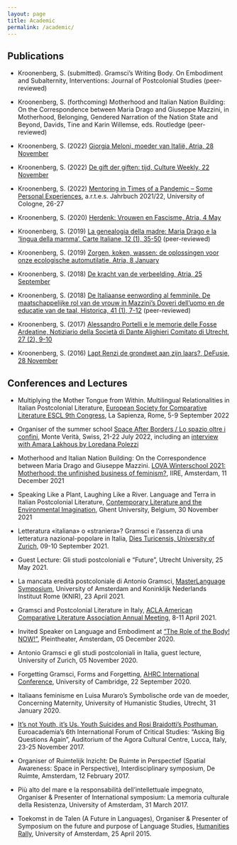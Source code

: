 ```yaml
---
layout: page
title: Academic
permalink: /academic/
---
```


Publications
------------
- Kroonenberg, S. (submitted). Gramsci’s Writing Body. On Embodiment and Subalternity, Interventions: Journal of Postcolonial Studies (peer-reviewed)

- Kroonenberg, S. (forthcoming) Motherhood and Italian Nation Building: On the Correspondence between Maria Drago and Giuseppe Mazzini, in Motherhood, Belonging, Gendered Narration of the Nation State and Beyond, Davids, Tine and Karin Willemse, eds. Routledge (peer-reviewed)

- Kroonenberg, S. (2022) [Giorgia Meloni, moeder van Italië, Atria, 28 November](https://atria.nl/nieuws-publicaties/vrouwen-in-de-politiek/giorgia-meloni-moeder-van-italie/)

- Kroonenberg, S. (2022) [De gift der giften: tijd, Culture Weekly, 22 November](https://culture-weekly.com/2022/11/22/de-gift-der-giften-tijd/)

- Kroonenberg, S. (2022) [Mentoring in Times of a Pandemic – Some Personal Experiences](https://artes.phil-fak.uni-koeln.de/sites/artesGS/Presse/022_artesJahrbuch_final.pdf),	a.r.t.e.s. Jahrbuch 2021/22, University of Cologne, 26-27
 
- Kroonenberg, S. (2020) [Herdenk: Vrouwen en Fascisme, Atria, 4 May](https://atria.nl/nieuws-publicaties/herdenk-vrouwen-en-fascisme/)

- Kroonenberg, S. (2019) [La genealogia della madre: Maria Drago e la ‘lingua della mamma’, Carte Italiane, 12 (1), 35-50](https://escholarship.org/uc/item/2bq1j688#main) (peer-reviewed)

- Kroonenberg, S. (2019) [Zorgen, koken, wassen: de oplossingen voor onze ecologische automutilatie, Atria, 8 January](https://atria.nl/nieuws-publicaties/feminisme/feminisme-21ste-eeuw/zorgen-koken-wassen-de-oplossingen-voor-onze-ecologische-automutilatie/)

- Kroonenberg, S. (2018) [De kracht van de verbeelding, Atria, 25 September](https://atria.nl/nieuws-publicaties/feminisme/feminisme-20e-eeuw/de-kracht-van-de-verbeelding/)

- Kroonenberg, S. (2018) [De Italiaanse eenwording al femminile. De maatschappelijke rol van de vrouw in Mazzini’s Doveri dell’uomo en de educatie van de taal, Historica, 41 (1), 7-12](https://www.gendergeschiedenis.nl/index.php/tijdschrift/inhoudsopgave-historica/218-in-historica-winter-2018) (peer-reviewed)

- Kroonenberg, S. (2017) [Alessandro Portelli e le memorie delle Fosse Ardeatine, Notiziario della Società di Dante Alighieri Comitato di Utrecht, 27 (2), 9-10](https://issuu.com/danteutrecht/docs/notiziario_dante_utrecht_-_juni_201)

- Kroonenberg, S. (2016) [Lapt Renzi de grondwet aan zijn laars?, DeFusie, 28 November](http://defusie.net/lapt-renzi-de-grondwet-aan-zijn-laars/)


Conferences and Lectures
------------------
- Multiplying the Mother Tongue from Within. Multilingual Relationalities in Italian Postcolonial Literature, [European Society for Comparative Literature ESCL 9th Congress](https://www.esclselc2021-sapienza-uniroma1.org/), La Sapienza, Rome, 5-9 September 2022 

- Organiser of the summer school [Space After Borders / Lo spazio oltre i confini](https://www.spaceafterborders.com/en/), Monte Verità, Swiss, 21-22 July 2022, including an [interview with Amara Lakhous by Loredana Polezzi](https://www.youtube.com/watch?v=n-lSucMphgg)

- Motherhood and Italian Nation Building: On the Correspondence between Maria Drago and Giuseppe Mazzini. [LOVA Winterschool 2021: Motherhood: the unfinished business of feminism?](https://www.ru.nl/caos/nieuws/activiteitenkalender/agenda/motherhood-the-unfinished-business-feminism/), IIRE, Amsterdam, 11 December 2021

- Speaking Like a Plant, Laughing Like a River. Language and Terra in Italian Postcolonial Literature, [Contemporary Literature and the Environmental Imagination](https://www.literature.green/en/conference-2021/), Ghent University, Belgium, 30 November 2021

- Letteratura «italiana» o «straniera»? Gramsci e l’assenza di una letteratura nazional-popolare in Italia, [Dies Turicensis, University of Zurich](https://www.rose.uzh.ch/de/forschung/forschungamrose/kongresse/diesromanicusturicensis/diesromanicusXI2021.html), 09-10 September 2021.

- Guest Lecture: Gli studi postcoloniali e “Future”, Utrecht University, 25 May 2021.

- La mancata eredità postcoloniale di Antonio Gramsci, [MasterLanguage Symposium](https://www.knir.it/nl/evenementen/simposio-masterlanguage/), University of Amsterdam and Koninklijk Nederlands Instituut Rome (KNIR), 23 April 2021.

- Gramsci and Postcolonial Literature in Italy, [ACLA American Comparative Literature Association Annual Meeting](https://www.acla.org/acla-2021), 8-11 April 2021.

- Invited Speaker on Language and Embodiment at [“The Role of the Body! NOW!”](https://plein-theater.nl/agenda/10134/the-role-of-the-body-now), Pleintheater, Amsterdam, 05 December 2020.

- Antonio Gramsci e gli studi postcoloniali in Italia, guest lecture, University of Zurich, 05 November 2020.

- Forgetting Gramsci, Forms and Forgetting, [AHRC International Conference](https://2020.cambridgeahrcdtpconferences.co.uk/), University of Cambridge, 22 September 2020.

- Italiaans feminisme en Luisa Muraro’s Symbolische orde van de moeder, Concerning Maternity, University of Humanistic Studies, Utrecht, 31 January 2020.

- [It’s not Youth, it’s Us. Youth Suicides and Rosi Braidotti’s Posthuman](https://euroacademia.eu/presentation/it%e2%80%99s-not-youth-it%e2%80%99s-us-youth-suicides-and-rosi-braidotti%e2%80%99s-post-human-ethics/), Euroacademia’s 6th International Forum of Critical Studies: “Asking Big Questions Again”, Auditorium of the Agora Cultural Centre, Lucca, Italy, 23-25 November 2017.

- Organiser of Ruimtelijk Inzicht: De Ruimte in Perspectief (Spatial Awareness: Space in Perspective), Interdisciplinary symposium, De Ruimte, Amsterdam, 12 February 2017.

- Più alto del mare e la responsabilità dell’intellettuale impegnato, Organiser & Presenter of International symposium: La memoria culturale della Resistenza, University of Amsterdam, 31 March 2017.

- Toekomst in de Talen (A Future in Languages), Organiser & Presenter of Symposium on the future and purpose of Language Studies, [Humanities Rally](https://humanitiesrally.com/), University of Amsterdam, 25 April 2015.
